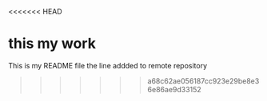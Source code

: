 <<<<<<< HEAD

this my work
=======
This is my README file
the line addded to remote repository
>>>>>>> a68c62ae056187cc923e29be8e36e86ae9d33152
